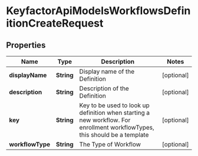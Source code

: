 

# KeyfactorApiModelsWorkflowsDefinitionCreateRequest


## Properties

| Name | Type | Description | Notes |
|------------ | ------------- | ------------- | -------------|
|**displayName** | **String** | Display name of the Definition |  [optional] |
|**description** | **String** | Description of the Definition |  [optional] |
|**key** | **String** | Key to be used to look up definition when starting a new workflow.  For enrollment workflowTypes, this should be a template |  [optional] |
|**workflowType** | **String** | The Type of Workflow |  [optional] |



